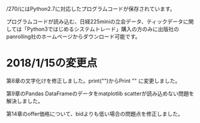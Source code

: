 /270/にはPython2.7に対応したプログラムコードが保存されています。

プログラムコードが読み込む、日経225miniの立会データ、ティックデータに関しては「Python3ではじめるシステムトレード」購入の方のみに出版社のpanrolling社のホームページからダウンロード可能です。

# 2018/1/15の変更点

第8章の文字化けを修正しました。print("")からPrint "" に変更しました。

第9章のPandas DataFrameのデータをmatplotlib scatterが読み込めない問題を解決しました。

第14章のoffer価格について、bidよりも低い場合の問題点を修正しました。
